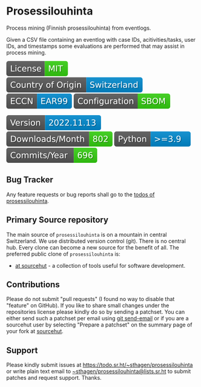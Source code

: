 # Prosessilouhinta

Process mining (Finnish prosessilouhinta) from eventlogs.

Given a CSV file containing an eventlog with case IDs, acitivities/tasks, user IDs, 
and timestamps some evaluations are performed that may assist in process mining.

[![license](badges/license-spdx-mit.svg)](https://git.sr.ht/~sthagen/prosessilouhinta/tree/default/item/LICENSE)
[![Country of Origin](badges/country-of-origin-name-switzerland-neutral.svg)](https://git.sr.ht/~sthagen/prosessilouhinta/tree/default/item/COUNTRY-OF-ORIGIN)
[![Export Classification Control Number (ECCN)](badges/export-control-classification-number_eccn-ear99-neutral.svg)](https://git.sr.ht/~sthagen/prosessilouhinta/tree/default/item/EXPORT-CONTROL-CLASSIFICATION-NUMBER)
[![Configuration](badges/configuration-sbom.svg)](third-party/index.html)

[![Version](badges/latest-release.svg)](https://pypi.python.org/pypi/prosessilouhinta/)
[![Downloads](badges/downloads-per-month.svg)](https://pepy.tech/project/prosessilouhinta)
[![Python](badges/python-versions.svg)](https://pypi.python.org/pypi/prosessilouhinta/)
[![Maintenance Status](badges/commits-per-year.svg)](https://git.sr.ht/~sthagen/prosessilouhinta/log)

## Bug Tracker

Any feature requests or bug reports shall go to the [todos of prosessilouhinta](https://todo.sr.ht/~sthagen/prosessilouhinta).

## Primary Source repository

The main source of `prosessilouhinta` is on a mountain in central Switzerland.
We use distributed version control (git).
There is no central hub.
Every clone can become a new source for the benefit of all.
The preferred public clone of `prosessilouhinta` is:

* [at sourcehut](https://git.sr.ht/~sthagen/prosessilouhinta) - a collection of tools useful for software development.

## Contributions

Please do not submit "pull requests" (I found no way to disable that "feature" on GitHub).
If you like to share small changes under the repositories license please kindly do so by sending a patchset.
You can either send such a patchset per email using [git send-email](https://git-send-email.io) or 
if you are a sourcehut user by selecting "Prepare a patchset" on the summary page of your fork at [sourcehut](https://git.sr.ht/).

## Support

Please kindly submit issues at <https://todo.sr.ht/~sthagen/prosessilouhinta> or write plain text email to <~sthagen/prosessilouhinta@lists.sr.ht> to submit patches and request support. Thanks.

